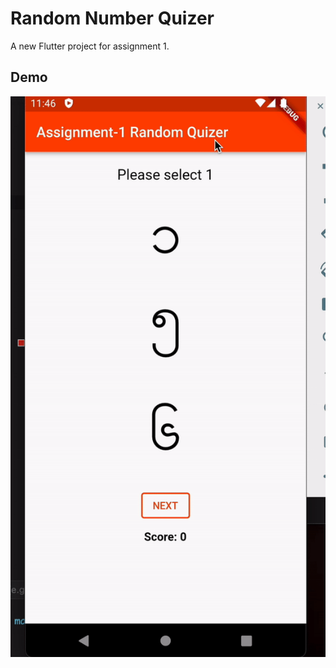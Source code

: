# Random Number Quizer

A new Flutter project for assignment 1.

## Demo

![Demo](./assets/gifs/asm1_demo.gif)

